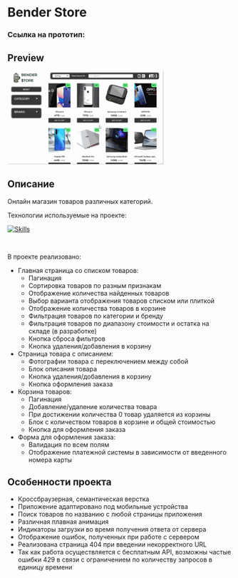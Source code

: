 # Bender Store
### Ссылка на прототип:


## Preview

<img src='./src/assets/img/onlineStore.gif' width='350'>

## Описание

Онлайн магазин товаров различных категорий.

Технологии используемые на проекте: <br>

[![Skills](https://skillicons.dev/icons?i=ts,react,redux,webpack,scss)](https://skillicons.dev)

<br>

В проекте реализовано:
- Главная страница со списком товаров:
  - Пагинация
  - Сортировка товаров по разным признакам
  - Отображение количества найденных товаров
  - Выбор варианта отображения товаров списком или плиткой
  - Отображение количества товаров в корзине
  - Фильтрация товаров по категории и бренду
  - Фильтрация товаров по диапазону стоимости и остатка на складе (в разработке)
  - Кнопка сброса фильтров
  - Кнопка удаления/добавления в корзину
- Страница товара с описанием:
  - Фотографии товара с переключением между собой
  - Блок описания товара
  - Кнопка удаления/добавления в корзину
  - Кнопка оформления заказа
- Корзина товаров:
  - Пагинация
  - Добавление/удаление количества товара
  - При достижении количества 0 товар удаляется из корзины
  - Блок с количеством товаров в корзине и общей стоимостью
  - Кнопка для оформления заказа
- Форма для оформления заказа:
  - Валидация по всем полям
  - Отображение платежной системы в зависимости от введенного номера карты

## Особенности проекта

- Кроссбраузерная, семантическая верстка
- Приложение адаптировано под мобильные устройства
- Поиск товаров по названию с любой страницы приложения
- Различная плавная анимация
- Индикаторы загрузки во время получения ответа от сервера
- Отображение ошибок, полученных при работе с сервером
- Реализована страница 404 при введении некорректного URL
- Так как работа осуществляется с бесплатным API, возможны частые ошибки 429 в связи с ограничением по количеству запросов в единицу времени

